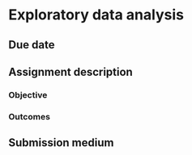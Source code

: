 # Exploratory data analysis

## Due date

## Assignment description

### Objective

### Outcomes

## Submission medium